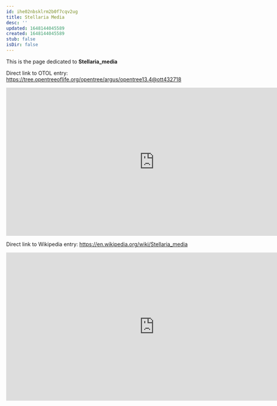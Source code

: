 ```yaml
---
id: ihe02nbsklrm2b0f7cqv2ug
title: Stellaria Media
desc: ''
updated: 1648144045589
created: 1648144045589
stub: false
isDir: false
---
```

This is the page dedicated to **Stellaria_media**


Direct link to OTOL entry: https://tree.opentreeoflife.org/opentree/argus/opentree13.4@ott432718



<html>
    <body>
    <iframe src="https://tree.opentreeoflife.org/opentree/argus/opentree13.4@ott432718"
    width="800" height="400" frameborder="0" allowfullscreen> </iframe>
    </body>
</html>
    


Direct link to Wikipedia entry: https://en.wikipedia.org/wiki/Stellaria_media



<html>
    <body>
    <iframe src="https://en.wikipedia.org/wiki/Stellaria_media"
    width="800" height="400" frameborder="0" allowfullscreen> </iframe>
    </body>
</html>
    
